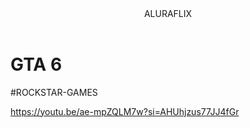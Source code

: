 <body>
    

<header>ALURAFLIX</header>


<h1>GTA 6</h1>
<p>#ROCKSTAR-GAMES</p>



https://youtu.be/ae-mpZQLM7w?si=AHUhjzus77JJ4fGr
</body>
